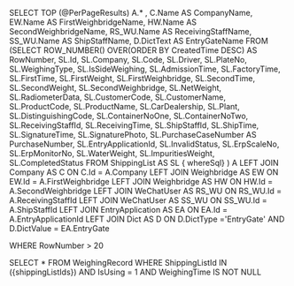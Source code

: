 SELECT TOP (@PerPageResults) A.* ,
                                C.Name AS CompanyName,
                                EW.Name AS FirstWeighbridgeName,
                                HW.Name AS SecondWeighbridgeName,
                                RS_WU.Name AS ReceivingStaffName,
                                SS_WU.Name AS ShipStaffName,
                                D.DictText AS EntryGateName
                                FROM (SELECT ROW_NUMBER() OVER(ORDER BY CreatedTime DESC) AS RowNumber,
                                SL.Id,
                                SL.Company,
                                SL.Code,
                                SL.Driver,
                                SL.PlateNo,
                                SL.WeighingType,
                                SL.IsSideWeighing,
                                SL.AdmissionTime,
                                SL.FactoryTime,
                                SL.FirstTime,
                                SL.FirstWeight,
                                SL.FirstWeighbridge,
                                SL.SecondTime,
                                SL.SecondWeight,
                                SL.SecondWeighbridge,
                                SL.NetWeight,
                                SL.RadiometerData,
                                SL.CustomerCode,
                                SL.CustomerName,
                                SL.ProductCode,
                                SL.ProductName,
                                SL.CarDealership,
                                SL.Plant,
                                SL.DistinguishingCode,
                                SL.ContainerNoOne,
                                SL.ContainerNoTwo,
                                SL.ReceivingStaffId,
                                SL.ReceivingTime,
                                SL.ShipStaffId,
                                SL.ShipTime,
                                SL.SignatureTime,
                                SL.SignaturePhoto,
                                SL.PurchaseCaseNumber AS PurchaseNumber,
                                SL.EntryApplicationId,
                                SL.InvalidStatus,
                                SL.ErpScaleNo,
                                SL.ErpMonitorNo,
                                SL.WaterWeight,
                                SL.ImpuritiesWeight,
                                SL.CompletedStatus
                                FROM ShippingList AS SL
                                      { whereSql}  ) A 
                                LEFT JOIN Company AS C ON C.Id = A.Company
                                LEFT JOIN Weighbridge AS EW ON EW.Id = A.FirstWeighbridge
                                LEFT JOIN Weighbridge AS HW ON HW.Id = A.SecondWeighbridge
                                LEFT JOIN WeChatUser AS RS_WU ON RS_WU.Id = A.ReceivingStaffId
                                LEFT JOIN WeChatUser AS SS_WU ON SS_WU.Id = A.ShipStaffId
                                LEFT JOIN EntryApplication AS EA ON EA.Id = A.EntryApplicationId
                                LEFT JOIN Dict AS D ON D.DictType ='EntryGate' AND D.DictValue = EA.EntryGate

WHERE RowNumber > 20

 SELECT * FROM WeighingRecord WHERE ShippingListId IN ({shippingListIds}) AND IsUsing = 1 AND WeighingTime IS NOT NULL 
